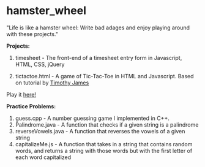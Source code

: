 # hamster_wheel

"Life is like a hamster wheel: Write bad adages and enjoy playing around with these projects."

**Projects:**

1. timesheet - The front-end of a timesheet entry form in Javascript, HTML, CSS, jQuery

2. tictactoe.html - A game of Tic-Tac-Toe in HTML and Javascript. Based on tutorial by <a href="https://youtu.be/_r9vhz7PZIE">Timothy James</a>

Play it <a href="https://leonore13.github.io/" target="_blank">here! </a>

**Practice Problems:**

1. guess.cpp - A number guessing game I implemented in C++. 
2. Palindrome.java - A function that checks if a given string is a palindrome
3. reverseVowels.java - A function that reverses the vowels of a given string
4. capitalizeMe.js - A function that takes in a string that contains random words, and returns a string with those words but with the first letter of each word capitalized
